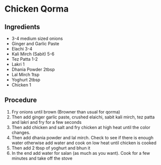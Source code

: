 # Chicken Qorma

## Ingredients
* 3-4 medium sized onions
* Ginger and Garlic Paste
* Elachi 3-4
* Kali Mirch (Sabit) 5-6
* Tez Patta 1-2
* Lakri 1
* Dhania Powder 2tbsp
* Lal Mirch 1tsp
* Yoghurt 2tbsp
* Chicken 1

## Procedure
1. Fry onions until brown (Browner than usual for qorma)
2. Then add ginger garlic paste, crushed elaichi, sabit kali mirch, tez patta and lakri and fry for a few seconds
3. Then add chicken and salt and fry chicken at high heat until the color changes.
4. Then add dhania powder and lal mirch. Check to see if there is enough water otherwise add water and cook on low heat until chicken is cooked
5. Then add 2 tbsp of yoghurt and bhun it
6. In the end add water for salan (as much as you want). Cook for a few minutes and take off the stove

